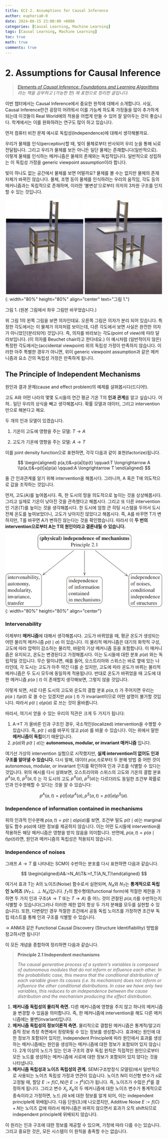 ```yaml
---
title: ECI-2. Assumptions for Causal Inference
author: euphoria0-0
date: 2024-06-15 23:00:00 +0800
categories: [Causal Learning, Machine Learning]
tags: [Causal Learning, Machine Learning]
toc: true
math: true
comments: true
---
```



# 2. Assumptions for Causal Inference


> *[Elements of Causal Inference: Foundations and Learning Algorithms](https://mitpress.mit.edu/9780262037310/elements-of-causal-inference/) 라는 책을 공부하고 (가능한 한) 제 표현으로 정리한 글입니다.*


이번 챕터에서는 Causal Inference에서 중요한 원칙에 대해서 소개합니다. 사실, Causal Inference란건 굉장히 어려워서 이를 가능케 하도록 가정들을 많이 추가하게 되는데 이것들이 Real World에의 적용을 어렵게 만들 수 있어 잘 알아두는 것이 좋습니다. 학계에서는 이를 완화하려는 연구도 많이 하고 있습니다.

먼저 컴퓨터 비전 문제 예시로 독립성(Independence)에 대해서 생각해볼까요.

우리가 물체를 인식(perception)할 때, 빛이 물체로부터 반사되어 우리 눈을 통해 뇌로 전달됩니다. 그리고 우리가 물체를 보든 아니든 일단 물체는 존재합니다(일반적으로). 이렇게 물체를 인식하는 메커니즘은 물체의 존재와는 독립적입니다. 일반적으로 성립하는 이 독립성 가정을 generic viewpoint assumption이라 합니다.

빛이 하나도 없는 공간에서 물체를 보면 어떨까요? 물체를 볼 수는 없지만 물체의 존재 자체가 바뀌진 않습니다. 물체, 조명 등이 물체를 인식하려는 우리의 움직임, 각도 등의 매커니즘과는 독립적으로 존재하며, 이러한 ‘불변성’으로부터 의자의 3차원 구조를 인지할 수 있는 것입니다.

![Fig 1](/assets/img/posts/2024-06-15/beuchet_chair.png){: width="80%" height="80%" align="center" text="그림 1."}
<!-- <p align="center">
  <img src="/assets/img/posts/2024-06-15/beuchet_chair.png" alt="Fig 1" width="80%"/> 그림 1.
</p> -->

그림 1. (원본 그림에서 좌우 그림만 바꾸었습니다.)

위 그림 1의 왼쪽 그림을 보면 의자인데요. 오른쪽 그림은 의자가 분리 되어 있습니다. 특정한 각도에서는 이 물체가 의자처럼 보이는데, 다른 각도에서 보면 사실은 완전한 의자가 아니었던(분리되어) 것입니다. 즉, 의자를 바라보는 각도(point of view)에 따라 달라보입니다. (이 의자를 Beuchet chair라고 한다네요.) 이 예시처럼 (일반적이지 않은) 특정한 각도에서는(accidental viewpoint) 위의 독립성 가정이 만족하지 않습니다. 이러한 아주 특별한 경우가 아니면, 위이 generic viewpoint assumption과 같은 메커니즘과 요소 간의 독립성 가정은 만족하게 됩니다.

## The Principle of Independent Mechanisms

원인과 결과 문제(cause and effect problem)의 예제를 살펴봅시다(드디어!).

고도 A와 어떤 나라의 몇몇 도시들의 연간 평균 기온 T의 **인과 관계**를 알고 싶습니다. 어허.. 일단 우리의 상식을 빼고 생각해봅시다. 확률 모델과 데이터, 그리고 intervention 만으로 해본다고 해요.

두 개의 인과 모델이 있겠습니다. 

1) 기온이 고도에 영향을 주는 모델: $T \longrightarrow A$

2) 고도가 기온에 영향을 주는 모델: $A \longrightarrow T$

이를 joint density function으로 표현하면, 각각 다음과 같이 표현(factorize)됩니다.

$$
\begin{aligned} p(a,t)&=p(a|t)p(t)  \qquad:T \longrightarrow A \\p(a,t)&=p(t|a)p(a) \qquad:A \longrightarrow T \end{aligned}
$$

둘 간 인과관계를 알기 위해 intervention을 해봅시다. 그러니까, A 혹은 T에 의도적으로 값을 조작하는 것입니다.

먼저, 고도(A)를 높여봅시다. 즉, 한 도시의 땅을 의도적으로 높이는 것을 상상해봅시다. 그리고 실제로 기온이 낮아진 것을 관측했다고 해봅시다. 그리고 또 다른 intervention인 기온(T)를 높이는 것을 생각해봅시다. 한 도시에 엄청 큰 히팅 시스템을 두어서 도시 전체 온도를 높여보았더니, 고도가 낮아지진 않았다고 해봅시다. 즉, A를 바꾸면 T가 변하지만, T를 바꾸면 A가 변하진 않는다는 것을 확인했습니다. 따라서 이 **두 번의 intervention으로부터 A는 T의 원인이라고 결론내릴 수 있습니다.**

![Fig 1](/assets/img/posts/2024-06-15/principle2.1.png){: width="80%" height="80%" align="center"}

### Intervenability

이제부터 **매커니즘**에 대해서 생각해봅시다. 고도가 바뀌었을 때, 평균 온도가 생성되는 어떤 물리적 메커니즘 $p(t \mid a)$ 이 있습니다. 이 물리적 메커니즘은 대기의 화학적 구성, 고도에 따라 압력이 감소하는 물리학, 바람의 기상 메커니즘 등을 포함합니다. 이 매커니즘은 유지되고, 온도는 변경된다고 가정해봅시다. 이는 도시들에 대한 분포 $p(a)$ 와는 독립적일 것입니다. 무슨 말이냐면, 예를 들어, 오스트리아와 스위스는 바로 옆에 있는 나라인데, 각 도시는 고도가 아주 약간 다를 순 있지만, 고도에 따라 온도가 바뀌는 물리적 메커니즘은 두 도시 모두에 동일하게 적용됩니다. 반대로 온도가 바뀌었을 때 고도에 대한 메커니즘 $p(a \mid t)$ 이 존재할지 생각해보면, 그렇지 않을 것입니다.

이렇게 되면, 서로 다른 도시의 고도와 온도의 결합 분포 $p(a,t)$ 가 주어지면 우리는 $p(a\mid t)p(t)$ 로 쓸 수는 있겠지만 $p(a\mid t)$ 가 invariant이므로 어떤 설명이 불가할 것입니다. 따라서 $p(t\mid a)p(a)$ 로 쓰는 것이 올바릅니다.

따라서, 여기서 얻을 수 있는 우리의 직관은 크게 두 가지가 됩니다:

1. A→T 가 올바른 인과 구조인 경우, 국소적인(localized) intervention을 수행할 수 있습니다. 즉, $p(t \mid a)$를 바꾸지 않고 $p(a)$ 를 바꿀 수 있습니다. 이는 위에서 말한 **메커니즘이 독립**이기 때문입니다.
2. $p(a)$와 $p(t\mid a)$는 **autonomous, modular, or invariant 매커니즘** 입니다.

여기선 가상의 intervention 실험으로 시작했지만, **실제 intervention이 없어도 인과 구조를 알아낼 수 있습니다.** 다시 말해, 데이터 $p(a,t)$로부터 두 분해 방법 중 어떤 것이 autonomous, modular, or invariant 인지를 확인하여 인과 구조를 식별할 수 있다는 것입니다. 위의 예시를 다시 살펴보면, 오스트리아와 스위스의 고도와 기온의 결합 분포 $p^A(a,t)$, $p^S(a,t)$ 는 각 도시의 고도 $p^A(a)$, $p^S(a)$는 다르더라도 동일한 조건부 확률로 인과 인수분해할 수 있다는 것을 알 수 있습니다: 

$$
p^A(a,t)=p(t|a)p^A(a), p^S(a,t)=p(t|a)p^S(a).
$$



### Independence of information contained in mechanisms

위의 인과적 인수분해 $p(a,t)=p(t \mid a)p(a)$를 보면, 조건부 밀도 $p(t \mid a)$는 marginal 밀도 함수 $p(a)$에 대한 정보를 제공하지 않습니다. 이는 어떤 도시들에 intervention을 적용하든 해당 메커니즘은 영향을 받지 않음을 의미합니다. 반면에, $p(a,t) = p(a \mid t)p(t)$라면, 원인과 메커니즘의 독립성은 적용되지 않습니다.

### Independence of noises

그래프 $A\rightarrow T$ 를 나타내는 SCM이 수반하는 분포를 다시 표현하면 다음과 같습니다.

$$
\begin{aligned}A&:=N_A\\T&:=f_T(A,N_T)\end{aligned}
$$

여기서 효과 T는 A의 노이즈(Noise) 함수로서 실현되며, $N_A$와 $N_T$는 **통계적으로 독립인 노이즈** ($N_T \perp \!\!\! \perp N_A$)입니다. $f_T$의 함수형태(functional form)에 적절한 제한을 가하면 두 가지 인과 구조($A\rightarrow T$ 또는 $T\rightarrow A$) 중 어느 것이 관찰된 $p(a,t)$를 수반하는지 식별할 수 있습니다(그러나 이러한 제한 없이 항상 두 가지 분해를 모두를 실현할 수 있습니다). 또한, 다변량인 경우 적절한 조건에서 공동 독립 노이즈를 가정하면 조건부 독립 테스트를 통해 인과 구조를 식별할 수 있습니다.

→ ANM과 같은 Functional Causal Discovery (Structure Identifiability) 방법을 참고하시면 됩니다!


이 모든 개념을 종합하여 정리하면 다음과 같습니다.

> **Principle 2.1 Independent mechanisms**
> 
> *The causal generative process of a system's variables is composed of autonomous modules that do not inform or influence each other.
> In the probabilistic case, this means that the conditional distribution of each variable given its causes (i.e. its mechanism) does not inform or influence the other conditional distributions. In case we have only two variables, this reduces to an independence between the cause distribution and the mechanism producing the effect distribution.*


1. **메커니즘 독립성의 물리적 측면.** 다른 메커니즘에 영향을 주지 않고 하나의 메커니즘을 변경할 수 있음을 의미합니다. 즉, 한 메커니즘에 intervention을 해도 다른 메커니즘에는 불변(invariant)입니다.
2. **메커니즘 독립성의 정보이론적 측면.** 물리적으로 결합된 메커니즘은 통계적/알고리즘적 정보 측정 측면에서 정량화될 수 있는 정보를 생성합니다. 효과에는 원인에 대한 정보가 포함되어 있지만, Independent Principle에 따라 원인에서 효과를 생성하는 메커니즘에는 원인을 생성하는 메커니즘에 대한 정보가 포함되어 있지 않습니다. 2개 이상의 노드가 있는 인과 구조의 경우 독립 원칙은 직접적인 원인으로부터 모든 노드를 생성하는 메커니즘에 서로에 대한 정보가 포함되어 있지 않다는 것을 나타냅니다.
3. **메커니즘 독립성과 노이즈 독립성의 관계.** SEM(구조방정식 모델링)에서 일반적으로 사용되는 노이즈 독립성 가정과 연관이 있습니다. 노이즈 N이 이산형 변수가 $s$로 고정될 때, 할당 $E:=f(C,N)$은 $E:=f^s(C)$가 됩니다. 즉, 노이즈가 수많은 $f^s$를 결정하게 됩니다. 그리고 변수 $X_j,X_k$의 두 메커니즘에 대한 노이즈 변수가 통계적으로 종속이라고 가정하면, 노드 j와 k에 대한 정보를 알게 되어, 이는 independent principle에 위배됩니다. 다음 단원(3.)에 나오겠지만, Additive Noise $E:=f(C)+N$는 노이즈 값에 따라서 메커니즘은 바뀌지 않으면서 효과가 오직 shift되므로 independent principle에 위배되지 않습니다.

이 원리는 인과 구조에 대한 정보를 제공할 수 있으며, 가정에 따라 다를 수는 있습니다. 그리고 중요한 것은, 모든 시스템이 이 원칙을 충족할 수는 없습니다.